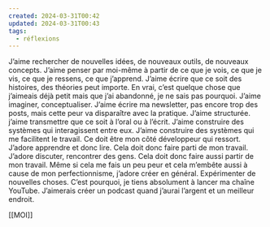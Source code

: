 ```yaml
---
created: 2024-03-31T00:42
updated: 2024-03-31T00:43
tags:
  - réflexions
---
```

J’aime rechercher de nouvelles idées, de nouveaux outils, de nouveaux concepts. J’aime penser par moi-même à partir de ce que je vois, ce que je vis, ce que je ressens, ce que j’apprend. 
J’aime écrire que ce soit des histoires, des théories peut importe. En vrai, c’est quelque chose que j’aimeais déjà petit mais que j’ai abandonné, je ne sais pas pourquoi. 
J’aime imaginer, conceptualiser. J’aime écrire ma newsletter, pas encore trop des posts, mais cette peur va disparaître avec la pratique. 
J’aime structurée. j’aime transmettre que ce soit à l’oral ou à l’écrit. J’aime construire des systèmes qui interagissent entre eux. J’aime construire des systèmes qui me facilitent le travail. 
Ce doit être mon côté développeur qui ressort. J’adore apprendre et donc lire. 
Cela doit donc faire parti de mon travail. J’adore discuter, rencontrer des gens. Cela doit donc faire aussi partir de mon travail.
Même si cela me fais un peu peur et cela m’embête aussi à cause de mon perfectionnisme, j’adore créer en général. Expérimenter de nouvelles choses. C’est pourquoi, je tiens absolument à lancer ma chaîne YouTube. J’aimerais créer un podcast quand j’aurai l’argent et un meilleur endroit.

[[MOI]]